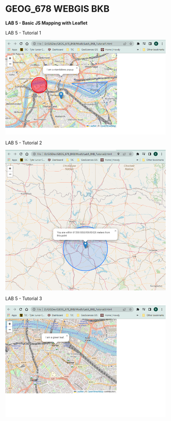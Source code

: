 # GEOG_678 WEBGIS BKB

**LAB 5 - Basic JS Mapping with Leaflet**

LAB 5 - Tutorial 1

![1682288028130](image/README/1682288028130.png)

LAB 5 - Tutorial 2

![1682288081676](image/README/1682288081676.png)

LAB 5 - Tutorial 3

![1682307530783](image/README/1682307530783.png)
